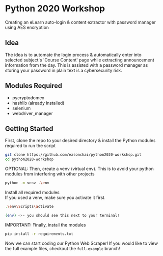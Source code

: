 # Python 2020 Workshop

Creating an eLearn auto-login & content extractor with password manager using AES encryption

## Idea

The idea is to automate the login process & automatically enter into selected subject's 'Course Content' page while extracting announcement information from the day. This is assisted with a password manager as storing your password in plain text is a cybersecurity risk.

## Modules Required

- pycryptodomex
- hashlib (already installed)
- selenium
- webdriver_manager

## Getting Started

First, clone the repo to your desired directory & install the Python modules required to run the script

```bash
git clone https://github.com/easonchai/python2020-workshop.git
cd python2020-workshop

```

OPTIONAL: Then, create a venv (virtual env). This is to avoid your python modules from interfering with other projects

```bash
python -m venv .\env

```

Install all required modules
<br />
If you used a venv, make sure you activate it first.

```bash
.\env\Scripts\activate

(env) <-- you should see this next to your terminal!
```

IMPORTANT: Finally, install the modules

```bash
pip install -r requirements.txt
```

Now we can start coding our Python Web Scraper! If you would like to view the full example files, checkout the `full-example` branch!
